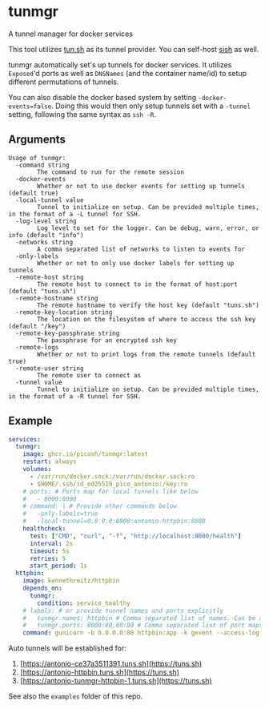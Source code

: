 # tunmgr

A tunnel manager for docker services

This tool utilizes [tun.sh](https://tuns.sh) as its tunnel provider. You can self-host [sish](https://docs.ssi.sh) as well.

tunmgr automatically set's up tunnels for docker services. It utilizes `Exposed`'d ports as well as `DNSNames` (and the container name/id) to setup different permutations of tunnels.

You can also disable the docker based system by setting `-docker-events=false`. Doing this would then only setup tunnels set with a `-tunnel` setting, following the same syntax as `ssh -R`.

## Arguments

```text
Usage of tunmgr:
  -command string
        The command to run for the remote session
  -docker-events
        Whether or not to use docker events for setting up tunnels (default true)
  -local-tunnel value
        Tunnel to initialize on setup. Can be provided multiple times, in the format of a -L tunnel for SSH.
  -log-level string
        Log level to set for the logger. Can be debug, warn, error, or info (default "info")
  -networks string
        A comma separated list of networks to listen to events for
  -only-labels
        Whether or not to only use docker labels for setting up tunnels
  -remote-host string
        The remote host to connect to in the format of host:port (default "tuns.sh")
  -remote-hostname string
        The remote hostname to verify the host key (default "tuns.sh")
  -remote-key-location string
        The location on the filesystem of where to access the ssh key (default "/key")
  -remote-key-passphrase string
        The passphrase for an encrypted ssh key
  -remote-logs
        Whether or not to print logs from the remote tunnels (default true)
  -remote-user string
        The remote user to connect as
  -tunnel value
        Tunnel to initialize on setup. Can be provided multiple times, in the format of a -R tunnel for SSH.
```

## Example

```yaml
services:
  tunmgr:
    image: ghcr.io/picosh/tunmgr:latest
    restart: always
    volumes:
      - /var/run/docker.sock:/var/run/docker.sock:ro
      - $HOME/.ssh/id_ed25519_pico_antonio:/key:ro
    # ports: # Ports map for local tunnels like below
    #   - 8000:8000
    # command: | # Provide other commands below
    #   -only-labels=true
    #   -local-tunnel=0.0.0.0:8000:antonio-httpbin:8000
    healthcheck:
      test: ["CMD", "curl", "-f", "http://localhost:8080/health"]
      interval: 2s
      timeout: 5s
      retries: 5
      start_period: 1s
  httpbin:
    image: kennethreitz/httpbin
    depends_on:
      tunmgr:
        condition: service_healthy
    # labels: # or provide tunnel names and ports explicitly
    #   tunmgr.names: httpbin # Comma separated list of names. Can be an empty. If empty, allows for tcp forward (or random name).
    #   tunmgr.ports: 8000:80,80:80 # Comma separated list of port maps. (remote:local). First is alias, second is http.
    command: gunicorn -b 0.0.0.0:80 httpbin:app -k gevent --access-logfile -
```

Auto tunnels will be established for:

1. [https://antonio-ce37a3511391.tuns.sh](https://tuns.sh)
2. [https://antonio-httpbin.tuns.sh](https://tuns.sh)
3. [https://antonio-tunmgr-httpbin-1.tuns.sh](https://tuns.sh)

See also the `examples` folder of this repo.
